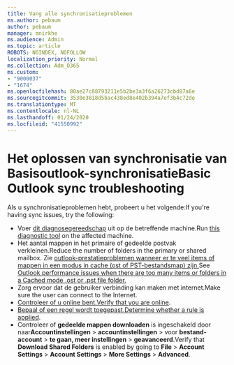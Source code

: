 ```yaml
---
title: Vang alle synchronisatieproblemen
ms.author: pebaum
author: pebaum
manager: mnirkhe
ms.audience: Admin
ms.topic: article
ROBOTS: NOINDEX, NOFOLLOW
localization_priority: Normal
ms.collection: Adm_O365
ms.custom:
- "9000037"
- "1674"
ms.openlocfilehash: 80ae27c88793211e5b2be3a3f6a26273cbd87a6e
ms.sourcegitcommit: 3530e3818d5bac438ed8e402b394a7ef3b4c72de
ms.translationtype: MT
ms.contentlocale: nl-NL
ms.lasthandoff: 01/24/2020
ms.locfileid: "41550992"
---
```

# <a name="basic-outlook-sync-troubleshooting"></a><span data-ttu-id="a31a2-102">Het oplossen van synchronisatie van Basisoutlook-synchronisatie</span><span class="sxs-lookup"><span data-stu-id="a31a2-102">Basic Outlook sync troubleshooting</span></span>

<span data-ttu-id="a31a2-103">Als u synchronisatieproblemen hebt, probeert u het volgende:</span><span class="sxs-lookup"><span data-stu-id="a31a2-103">If you're having sync issues, try the following:</span></span>

- <span data-ttu-id="a31a2-104">Voer [dit diagnosegereedschap](https://aka.ms/sara-outlooksendreceive) uit op de betreffende machine.</span><span class="sxs-lookup"><span data-stu-id="a31a2-104">Run [this diagnostic tool](https://aka.ms/sara-outlooksendreceive) on the affected machine.</span></span>
- <span data-ttu-id="a31a2-105">Het aantal mappen in het primaire of gedeelde postvak verkleinen.</span><span class="sxs-lookup"><span data-stu-id="a31a2-105">Reduce the number of folders in the primary or shared mailbox.</span></span> <span data-ttu-id="a31a2-106">Zie [outlook-prestatieproblemen wanneer er te veel items of mappen in een modus in cache (ost of PST-bestandsmap) zijn.](https://support.microsoft.com/help/2768656/outlook-performance-issues-when-there-are-too-many-items-or-folders-in)</span><span class="sxs-lookup"><span data-stu-id="a31a2-106">See [Outlook performance issues when there are too many items or folders in a Cached mode .ost or .pst file folder.](https://support.microsoft.com/help/2768656/outlook-performance-issues-when-there-are-too-many-items-or-folders-in)</span></span>
- <span data-ttu-id="a31a2-107">Zorg ervoor dat de gebruiker verbinding kan maken met internet.</span><span class="sxs-lookup"><span data-stu-id="a31a2-107">Make sure the user can connect to the Internet.</span></span> 
- <span data-ttu-id="a31a2-108">[Controleer of u online bent.](https://support.office.com/article/2460e4a8-16c7-47fc-b204-b1549275aac9)</span><span class="sxs-lookup"><span data-stu-id="a31a2-108">[Verify that you are online](https://support.office.com/article/2460e4a8-16c7-47fc-b204-b1549275aac9).</span></span>
- <span data-ttu-id="a31a2-109">[Bepaal of een regel wordt toegepast.](https://support.office.com/article/C24F5DEA-9465-4DF4-AD17-A50704D66C59)</span><span class="sxs-lookup"><span data-stu-id="a31a2-109">[Determine whether a rule is applied](https://support.office.com/article/C24F5DEA-9465-4DF4-AD17-A50704D66C59).</span></span>
- <span data-ttu-id="a31a2-110">Controleer of **gedeelde mappen downloaden** is ingeschakeld door naar**Accountinstellingen** > **accountinstellingen** > voor **bestand-account** > **te gaan, meer instellingen** > **geavanceerd**.</span><span class="sxs-lookup"><span data-stu-id="a31a2-110">Verify that **Download Shared Folders** is enabled by going to **File** > **Account Settings** > **Account Settings** > **More Settings** > **Advanced**.</span></span>